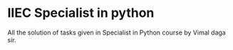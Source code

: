 # IIEC Specialist in python
All the solution of tasks given in Specialist in Python course by Vimal daga sir.
